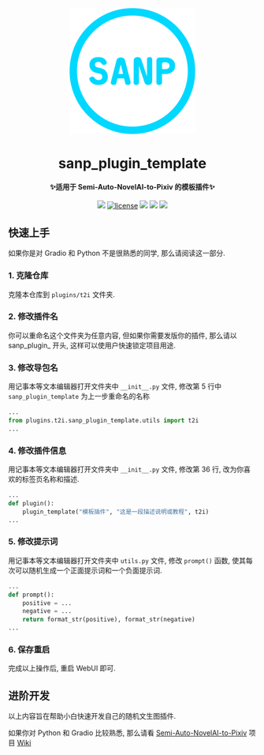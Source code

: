 <p align="center" >
  <img src="https://github.com/zhulinyv/sanp_plugin_random_artists/blob/main/images/logo.png?raw=true" width="256" height="256" alt="SANP"></a>
</p>
<h1 align="center">sanp_plugin_template</h1>
<h4 align="center">✨适用于 Semi-Auto-NovelAI-to-Pixiv 的模板插件✨</h4>

<p align="center">
    <img src="https://img.shields.io/badge/Python-3.10+-blue">
    <a href="https://github.com/zhulinyv/sanp_plugin_template/raw/main/LICENSE"><img src="https://img.shields.io/github/license/zhulinyv/sanp_plugin_template" alt="license"></a>
    <img src="https://img.shields.io/github/issues/zhulinyv/sanp_plugin_template">
    <img src="https://img.shields.io/github/stars/zhulinyv/sanp_plugin_template">
    <img src="https://img.shields.io/github/forks/zhulinyv/sanp_plugin_template">
</p>

## 快速上手

如果你是对 Gradio 和 Python 不是很熟悉的同学, 那么请阅读这一部分.

### 1. 克隆仓库

克隆本仓库到 `plugins/t2i` 文件夹.

### 2. 修改插件名

你可以重命名这个文件夹为任意内容, 但如果你需要发版你的插件, 那么请以 sanp_plugin_ 开头, 这样可以使用户快速锁定项目用途.

### 3. 修改导包名

用记事本等文本编辑器打开文件夹中 `__init__.py` 文件, 修改第 5 行中 `sanp_plugin_template` 为上一步重命名的名称

```py
...
from plugins.t2i.sanp_plugin_template.utils import t2i
...
```

### 4. 修改插件信息

用记事本等文本编辑器打开文件夹中 `__init__.py` 文件, 修改第 36 行, 改为你喜欢的标签页名称和描述.

```py
...
def plugin():
    plugin_template("模板插件", "这是一段描述说明或教程", t2i)
...
```

### 5. 修改提示词

用记事本等文本编辑器打开文件夹中 `utils.py` 文件, 修改 `prompt()` 函数, 使其每次可以随机生成一个正面提示词和一个负面提示词.

```py
...
def prompt():
    positive = ...
    negative = ...
    return format_str(positive), format_str(negative)
...
```

### 6. 保存重启

完成以上操作后, 重启 WebUI 即可.


## 进阶开发

以上内容旨在帮助小白快速开发自己的随机文生图插件.

如果你对 Python 和 Gradio 比较熟悉, 那么请看 [Semi-Auto-NovelAI-to-Pixiv](https://github.com/zhulinyv/Semi-Auto-NovelAI-to-Pixiv) 项目 [Wiki](https://github.com/zhulinyv/Semi-Auto-NovelAI-to-Pixiv/wiki/%E6%8F%92%E4%BB%B6%E5%BC%80%E5%8F%91/a50e3767fbccdfa78a6fe8f10c127114d18fd1f3)